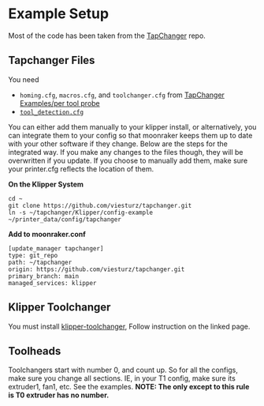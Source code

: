 # Example Setup

Most of the code has been taken from the [TapChanger](https://github.com/viesturz/tapchanger) repo.


## Tapchanger Files

You need
- `homing.cfg`, `macros.cfg`, and `toolchanger.cfg` from [TapChanger Examples/per tool probe](https://github.com/viesturz/klipper-toolchanger/tree/main/examples/z%20probe/per%20tool%20probe)
- [`tool_detection.cfg`](https://github.com/viesturz/klipper-toolchanger/blob/main/examples/tool_detection.cfg)

You can either add them manually to your klipper install, or alternatively, you can integrate them to your config so that moonraker keeps them up to date with your other software if they change. Below are the steps for the integrated way. If you make any changes to the files though, they will be overwritten if you update. If you choose to manually add them, make sure your printer.cfg reflects the location of them.

**On the Klipper System** 
```
cd ~
git clone https://github.com/viesturz/tapchanger.git
ln -s ~/tapchanger/Klipper/config-example ~/printer_data/config/tapchanger
```

**Add to moonraker.conf**
```
[update_manager tapchanger]
type: git_repo
path: ~/tapchanger
origin: https://github.com/viesturz/tapchanger.git
primary_branch: main
managed_services: klipper
```


## Klipper Toolchanger

You must install [klipper-toolchanger](https://github.com/viesturz/klipper-toolchanger/), Follow instruction on the linked page.


## Toolheads

Toolchangers start with number 0, and count up. So for all the configs, make sure you change all sections. IE, in your T1 config, make sure its extruder1, fan1, etc. See the examples.  **NOTE: The only except to this rule is T0 extruder has no number.**

